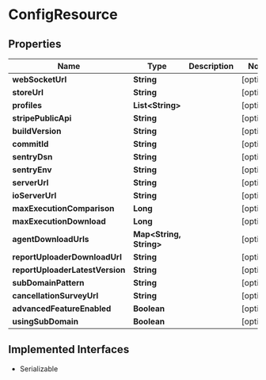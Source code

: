

# ConfigResource

## Properties

Name | Type | Description | Notes
------------ | ------------- | ------------- | -------------
**webSocketUrl** | **String** |  |  [optional]
**storeUrl** | **String** |  |  [optional]
**profiles** | **List&lt;String&gt;** |  |  [optional]
**stripePublicApi** | **String** |  |  [optional]
**buildVersion** | **String** |  |  [optional]
**commitId** | **String** |  |  [optional]
**sentryDsn** | **String** |  |  [optional]
**sentryEnv** | **String** |  |  [optional]
**serverUrl** | **String** |  |  [optional]
**ioServerUrl** | **String** |  |  [optional]
**maxExecutionComparison** | **Long** |  |  [optional]
**maxExecutionDownload** | **Long** |  |  [optional]
**agentDownloadUrls** | **Map&lt;String, String&gt;** |  |  [optional]
**reportUploaderDownloadUrl** | **String** |  |  [optional]
**reportUploaderLatestVersion** | **String** |  |  [optional]
**subDomainPattern** | **String** |  |  [optional]
**cancellationSurveyUrl** | **String** |  |  [optional]
**advancedFeatureEnabled** | **Boolean** |  |  [optional]
**usingSubDomain** | **Boolean** |  |  [optional]


## Implemented Interfaces

* Serializable


